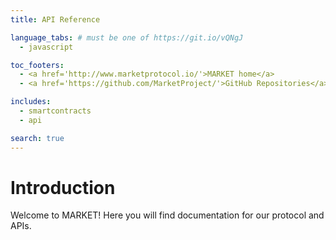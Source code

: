 ```yaml
---
title: API Reference

language_tabs: # must be one of https://git.io/vQNgJ
  - javascript

toc_footers:
  - <a href='http://www.marketprotocol.io/'>MARKET home</a>
  - <a href='https://github.com/MarketProject/'>GitHub Repositories</a>

includes:
  - smartcontracts
  - api

search: true
---
```


# Introduction

Welcome to MARKET! Here you will find documentation for our protocol and APIs.

